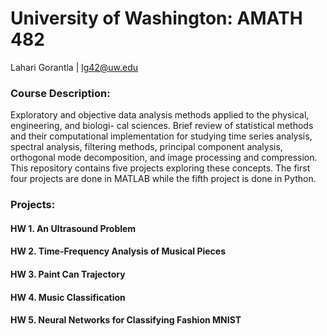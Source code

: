 # University of Washington: AMATH 482

Lahari Gorantla | lg42@uw.edu

### Course Description: 
Exploratory and objective data analysis methods applied to the physical, engineering, and biologi-
cal sciences. Brief review of statistical methods and their computational implementation for studying time series analysis,
spectral analysis, filtering methods, principal component analysis, orthogonal mode decomposition, and image processing
and compression. This repository contains five projects exploring these concepts. The first four projects are done in MATLAB while the fifth project is done in Python.

### Projects:
#### HW 1. An Ultrasound Problem

#### HW 2. Time-Frequency Analysis of Musical Pieces

#### HW 3. Paint Can Trajectory

#### HW 4. Music Classification

#### HW 5. Neural Networks for Classifying Fashion MNIST
